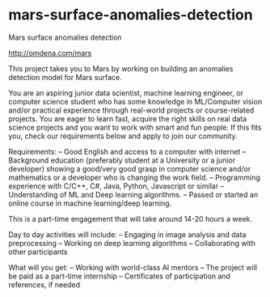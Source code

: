 # mars-surface-anomalies-detection
Mars surface anomalies detection

http://omdena.com/mars


This project takes you to Mars by working on building an anomalies detection model for Mars surface.

You are an aspiring junior data scientist, machine learning engineer, or computer science student who has some knowledge in ML/Computer vision and/or practical experience through real-world projects or course-related projects. You are eager to learn fast, acquire the right skills on real data science projects and you want to work with smart and fun people. If this fits you, check our requirements below and apply to join our community.

Requirements:
– Good English and access to a computer with internet
– Background education (preferably student at a University or a junior developer) showing a good/very good grasp in computer science and/or mathematics or a developer who is changing the work field.
– Programming experience with C/C++, C#, Java, Python, Javascript or similar
– Understanding of ML and Deep learning algorithms.
– Passed or started an online course in machine learning/deep learning.

This is a part-time engagement that will take around 14-20 hours a week.

Day to day activities will include:
– Engaging in image analysis and data preprocessing
– Working on deep learning algorithms
– Collaborating with other participants

What will you get:
– Working with world-class AI mentors
– The project will be paid as a part-time internship
– Certificates of participation and references, if needed
